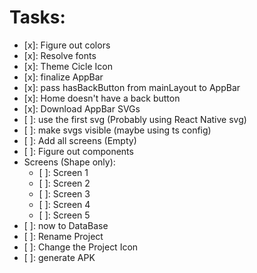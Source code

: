 # Tasks:

- [x]: Figure out colors
- [x]: Resolve fonts
- [x]: Theme Cicle Icon
- [x]: finalize AppBar
- [x]: pass hasBackButton from mainLayout to AppBar
- [x]: Home doesn't have a back button
- [x]: Download AppBar SVGs
- [ ]: use the first svg (Probably using React Native svg)
- [ ]: make svgs visible (maybe using ts config)
- [ ]: Add all screens (Empty)
- [ ]: Figure out components
- Screens (Shape only):
  - [ ]: Screen 1
  - [ ]: Screen 2
  - [ ]: Screen 3
  - [ ]: Screen 4
  - [ ]: Screen 5
- [ ]: now to DataBase
- [ ]: Rename Project
- [ ]: Change the Project Icon
- [ ]: generate APK
